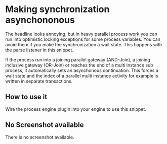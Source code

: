 # Making synchronization asynchononous

The headline looks annoying, but in heavy parallel process work you can run into optimistic locking exceptions 
for some process variables. You can avoid them if you make the synchronization a wait state. This happens with 
the parse listener in this snippet. 

If the process run into a joining parallel gateway (AND-Join), a joining inclusive gateway (OR-Join) or reaches the 
end of a multi instance sub process, it automatically sets an asynchonous continuation. This forces a wait state and 
the index of a parallel multi instance activity for example is written in separate transactions.

## How to use it

Wire the process engine plugin into your engine to use this snippet.

## No Screenshot available

There is no screenshot available. 